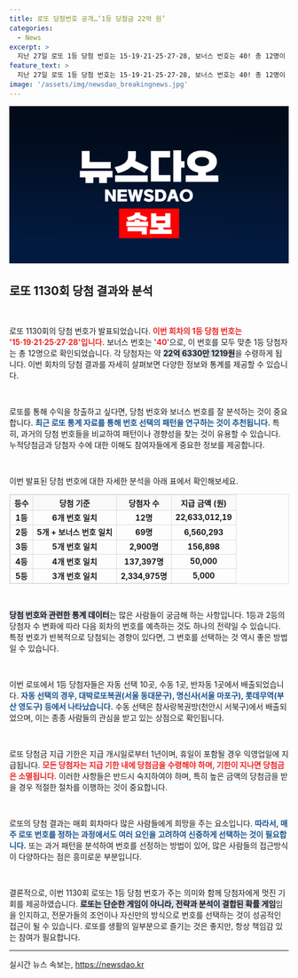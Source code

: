 ```yaml
---
title: 로또 당첨번호 공개…‘1등 당첨금 22억 원’
categories:
  - News
excerpt: >
  지난 27일 로또 1등 당첨 번호는 15·19·21·25·27·28, 보너스 번호는 40! 총 12명이 각 22억 원 이상을 수령하며, 당첨 배출점도 공개됐다. 당신의 행운은?
feature_text: >
  지난 27일 로또 1등 당첨 번호는 15·19·21·25·27·28, 보너스 번호는 40! 총 12명이 각 22억 원 이상을 수령하며, 당첨 배출점도 공개됐다. 당신의 행운은?
image: '/assets/img/newsdao_breakingnews.jpg'
---
```


<p><img src="/assets/img/newsdao_breakingnews.jpg" alt="implanttips 속보" /></p>

<h2 data-ke-size="size26">로또 1130회 당첨 결과와 분석</h2>

<p data-ke-size="size16">&nbsp;</p>

<p>로또 1130회의 당첨 번호가 발표되었습니다. <b><span style="color: #ee2323;">이번 회차의 1등 당첨 번호는 '15·19·21·25·27·28'입니다.</span></b> 보너스 번호는 '<b><span style="color: #ee2323;">40</span></b>'으로, 이 번호를 모두 맞춘 1등 당첨자는 총 12명으로 확인되었습니다. 각 당첨자는 약 <b><span style="background-color: #21538527;">22억 6330만 1219원</span></b>을 수령하게 됩니다. 이번 회차의 당첨 결과를 자세히 살펴보면 다양한 정보와 통계를 제공할 수 있습니다.</p>

<p data-ke-size="size16">&nbsp;</p>

<p>로또를 통해 수익을 창출하고 싶다면, 당첨 번호와 보너스 번호를 잘 분석하는 것이 중요합니다. <b><span style="color: #1a5490;">최근 로또 통계 자료를 통해 번호 선택의 패턴을 연구하는 것이 추천됩니다.</span></b> 특히, 과거의 당첨 번호들을 비교하여 패턴이나 경향성을 찾는 것이 유용할 수 있습니다. 누적당첨금과 당첨자 수에 대한 이해도 참여자들에게 중요한 정보를 제공합니다.</p>

<p data-ke-size="size16">&nbsp;</p>

<p>이번 발표된 당첨 번호에 대한 자세한 분석을 아래 표에서 확인해보세요. </p>

<table style="border-collapse: collapse; width: 100%; border: 1px solid #ddd;">
    <tr>
        <th style="text-align: center; border: 1px solid #ddd; background-color: #f9f9f9;">등수</th>
        <th style="text-align: center; border: 1px solid #ddd; background-color: #f9f9f9;">당첨 기준</th>
        <th style="text-align: center; border: 1px solid #ddd; background-color: #f9f9f9;">당첨자 수</th>
        <th style="text-align: center; border: 1px solid #ddd; background-color: #f9f9f9;">지급 금액 (원)</th>
    </tr>
    <tr>
        <td style="text-align: center; border: 1px solid #ddd;"><b>1등</b></td>
        <td style="text-align: center; border: 1px solid #ddd;"><b>6개 번호 일치</b></td>
        <td style="text-align: center; border: 1px solid #ddd;"><b>12명</b></td>
        <td style="text-align: center; border: 1px solid #ddd;"><b>22,633,012,19</b></td>
    </tr>
    <tr>
        <td style="text-align: center; border: 1px solid #ddd;"><b>2등</b></td>
        <td style="text-align: center; border: 1px solid #ddd;"><b>5개 + 보너스 번호 일치</b></td>
        <td style="text-align: center; border: 1px solid #ddd;"><b>69명</b></td>
        <td style="text-align: center; border: 1px solid #ddd;"><b>6,560,293</b></td>
    </tr>
    <tr>
        <td style="text-align: center; border: 1px solid #ddd;"><b>3등</b></td>
        <td style="text-align: center; border: 1px solid #ddd;"><b>5개 번호 일치</b></td>
        <td style="text-align: center; border: 1px solid #ddd;"><b>2,900명</b></td>
        <td style="text-align: center; border: 1px solid #ddd;"><b>156,898</b></td>
    </tr>
    <tr>
        <td style="text-align: center; border: 1px solid #ddd;"><b>4등</b></td>
        <td style="text-align: center; border: 1px solid #ddd;"><b>4개 번호 일치</b></td>
        <td style="text-align: center; border: 1px solid #ddd;"><b>137,397명</b></td>
        <td style="text-align: center; border: 1px solid #ddd;"><b>50,000</b></td>
    </tr>
    <tr>
        <td style="text-align: center; border: 1px solid #ddd;"><b>5등</b></td>
        <td style="text-align: center; border: 1px solid #ddd;"><b>3개 번호 일치</b></td>
        <td style="text-align: center; border: 1px solid #ddd;"><b>2,334,975명</b></td>
        <td style="text-align: center; border: 1px solid #ddd;"><b>5,000</b></td>
    </tr>
</table>

<p data-ke-size="size16">&nbsp;</p>

<p><b><span style="background-color: #21538527;">당첨 번호와 관련한 통계 데이터</span></b>는 많은 사람들이 궁금해 하는 사항입니다. 1등과 2등의 당첨자 수 변화에 따라 다음 회차의 번호를 예측하는 것도 하나의 전략일 수 있습니다. 특정 번호가 반복적으로 당첨되는 경향이 있다면, 그 번호를 선택하는 것 역시 좋은 방법일 수 있습니다.</p>

<p data-ke-size="size16">&nbsp;</p>

<p>이번 로또에서 1등 당첨자들은 자동 선택 10곳, 수동 1곳, 반자동 1곳에서 배출되었습니다. <b><span style="color: #1a5490;">자동 선택의 경우, 대박로또복권(서울 동대문구), 명신사(서울 마포구), 롯데무역(부산 영도구) 등에서 나타났습니다.</span></b> 수동 선택은 참사랑복권방(천안시 서북구)에서 배출되었으며, 이는 종종 사람들의 관심을 받고 있는 상점으로 확인됩니다. </p>

<p data-ke-size="size16">&nbsp;</p>

<p>로또 당첨금 지급 기한은 지급 개시일로부터 1년이며, 휴일이 포함될 경우 익영업일에 지급됩니다. <b><span style="color: #ee2323;">모든 당첨자는 지급 기한 내에 당첨금을 수령해야 하며, 기한이 지나면 당첨금은 소멸됩니다.</span></b> 이러한 사항들은 반드시 숙지하여야 하며, 특히 높은 금액의 당첨금을 받을 경우 적절한 절차를 이행하는 것이 중요합니다.</p>

<p data-ke-size="size16">&nbsp;</p>

<p>로또의 당첨 결과는 매회 회차마다 많은 사람들에게 희망을 주는 요소입니다. <b><span style="color: #1a5490;">따라서, 매주 로또 번호를 정하는 과정에서도 여러 요인을 고려하여 신중하게 선택하는 것이 필요합니다.</span></b> 또는 과거 패턴을 분석하여 번호를 선정하는 방법이 있어, 많은 사람들의 접근방식이 다양하다는 점은 흥미로운 부분입니다. </p>

<p data-ke-size="size16">&nbsp;</p>

<p>결론적으로, 이번 1130회 로또는 1등 당첨 번호가 주는 의미와 함께 당첨자에게 멋진 기회를 제공하였습니다. <b><span style="background-color: #21538527;">로또는 단순한 게임이 아니라, 전략과 분석이 결합된 확률 게임</span></b>임을 인지하고, 전문가들의 조언이나 자신만의 방식으로 번호를 선택하는 것이 성공적인 접근이 될 수 있습니다. 로또를 생활의 일부분으로 즐기는 것은 좋지만, 항상 책임감 있는 참여가 필요합니다.</p>

<hr>
실시간 뉴스 속보는, <a href="https://newsdao.kr" rel="dofollow">https://newsdao.kr</a>



